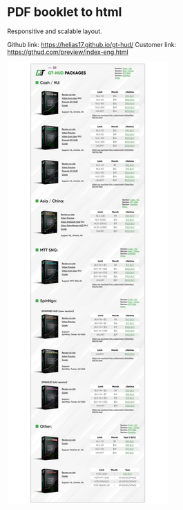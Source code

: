 # PDF booklet to html

Responsitive and scalable layout.

Github link: https://helias17.github.io/gt-hud/
Customer link: https://gthud.com/preview/index-eng.html


![](screen.jpg)

